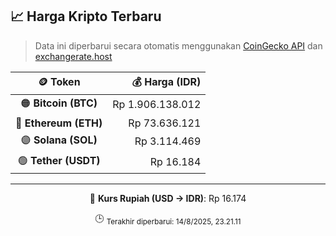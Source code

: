 

<!-- HARGA_KRIPTO -->
## 📈 Harga Kripto Terbaru

> Data ini diperbarui secara otomatis menggunakan [CoinGecko API](https://www.coingecko.com/) dan [exchangerate.host](https://exchangerate.host/)

<div align="center">

| 🪙 Token | 💰 Harga (IDR) |
|:------:|---------------:|
| 🟠 **Bitcoin (BTC)**   | Rp 1.906.138.012 |
| 🔵 **Ethereum (ETH)**  | Rp 73.636.121 |
| 🟣 **Solana (SOL)**    | Rp 3.114.469 |
| 🟢 **Tether (USDT)**   | Rp 16.184 |

---

💱 **Kurs Rupiah (USD → IDR)**: Rp 16.174

🕒 <sub>Terakhir diperbarui: 14/8/2025, 23.21.11</sub>

</div>
<!-- /HARGA_KRIPTO -->